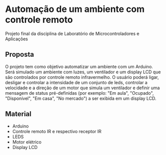 # Automação de um ambiente com controle remoto
Projeto final da disciplina de Laboratório de Microcontroladores e Aplicações

## Proposta
O projeto tem como objetivo automatizar um ambiente com um Arduino. Será simulado um ambiente com luzes, um ventilador e um display LCD que são controlados por controle remoto infravermelho.
O usuário poderá ligar, desligar e controlar a intensidade de um conjunto de leds, controlar a velocidade e a direção de um motor que simula um ventilador e definir uma mensagem de status pré-definidas (por exemplo: "Em aula", "Ocupado", "Disponível", "Em casa", "No mercado") a ser exibida em um display LCD.

## Material
- Arduino
- Controle remoto IR e respectivo receptor IR
- LEDS
- Motor elétrico
- Display LCD
